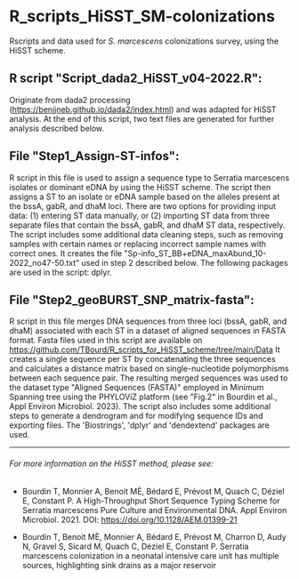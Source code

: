 # R_scripts_HiSST_SM-colonizations
 Rscripts and data used for _S. marcescens_ colonizations survey, using the HiSST scheme.
 
## R script "Script_dada2_HiSST_v04-2022.R":
Originate from dada2 processing (https://benjjneb.github.io/dada2/index.html) and was adapted for HiSST analysis. At the end of this script, two text files are generated for further analysis described below.

## File "Step1_Assign-ST-infos":
R script in this file is used to assign a sequence type to Serratia marcescens isolates or dominant eDNA by using the HiSST scheme. The script then assigns a ST to an isolate or eDNA sample based on the alleles present at the bssA, gabR, and dhaM loci. There are two options for providing input data: (1) entering ST data manually, or (2) importing ST data from three separate files that contain the bssA, gabR, and dhaM ST data, respectively. The script includes some additional data cleaning steps, such as removing samples with certain names or replacing incorrect sample names with correct ones. It creates the file "Sp-info_ST_BB+eDNA_maxAbund_10-2022_no47-50.txt" used in step 2 described below. The following packages are used in the script: dplyr.

## File "Step2_geoBURST_SNP_matrix-fasta":
R script in this file merges DNA sequences from three loci (bssA, gabR, and dhaM) associated with each ST in a dataset of aligned sequences in FASTA format. Fasta files used in this script are available on https://github.com/TBourd/R_scripts_for_HiSST_scheme/tree/main/Data
It creates a single sequence per ST by concatenating the three sequences and calculates a distance matrix based on single-nucleotide polymorphisms between each sequence pair. The resulting merged sequences was used to the dataset type "Aligned Sequences (FASTA)" employed in Minimum Spanning tree using the PHYLOViZ platform (see "Fig.2" in Bourdin et al., Appl Environ Microbiol. 2023). 
The script also includes some additional steps to generate a dendrogram and for modifying sequence IDs and exporting files. The 'Biostrings', 'dplyr' and 'dendextend' packages are used.
 
 _______________________________________________________
 ###### For more information on the HiSST method, please see:
 
- Bourdin T, Monnier A, Benoit MÈ, Bédard E, Prévost M, Quach C, Déziel E, Constant P. A High-Throughput Short Sequence Typing Scheme for Serratia marcescens Pure Culture and Environmental DNA. Appl Environ Microbiol. 2021. DOI: https://doi.org/10.1128/AEM.01399-21

- Bourdin T, Benoit MÈ, Monnier A, Bédard E, Prévost M, Charron D, Audy N, Gravel S, Sicard M, Quach C, Déziel E, Constant P. Serratia marcescens colonization in a neonatal intensive care unit has multiple sources, highlighting sink drains as a major reservoir

